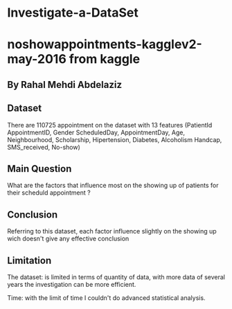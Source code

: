 # Investigate-a-DataSet
# noshowappointments-kagglev2-may-2016 from kaggle
## By Rahal Mehdi Abdelaziz

## Dataset

There are 110725 appointment on the dataset with 13 features
(PatientId	AppointmentID, Gender	ScheduledDay, AppointmentDay, Age, Neighbourhood, Scholarship, Hipertension, Diabetes, Alcoholism	Handcap, SMS_received, No-show)


## Main Question

What are the factors that influence most on the showing up of patients for their scheduld appointment ?


## Conclusion 

Referring to this dataset, each factor influence slightly on the showing up wich doesn't give any effective conclusion

## Limitation

The dataset: is limited in terms of quantity of data, with more data of several years the investigation can be more efficient.

Time: with the limit of time I couldn't do advanced statistical analysis. 
